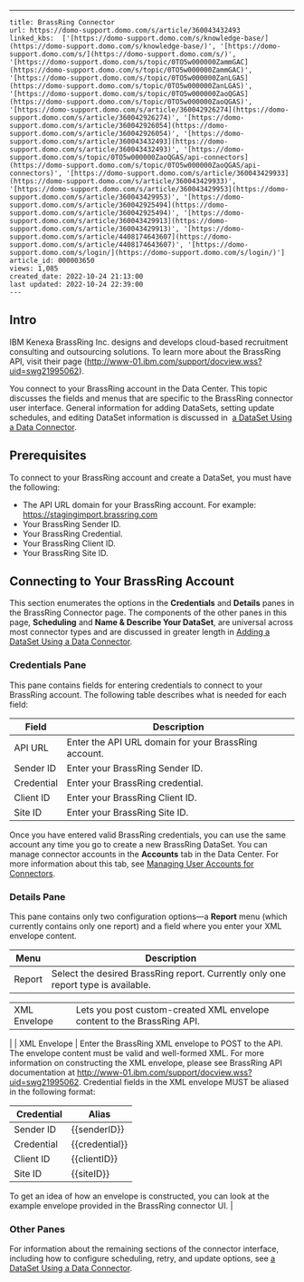 ---
    title: BrassRing Connector
    url: https://domo-support.domo.com/s/article/360043432493
    linked_kbs:  ['[https://domo-support.domo.com/s/knowledge-base/](https://domo-support.domo.com/s/knowledge-base/)', '[https://domo-support.domo.com/s/](https://domo-support.domo.com/s/)', '[https://domo-support.domo.com/s/topic/0TO5w000000ZammGAC](https://domo-support.domo.com/s/topic/0TO5w000000ZammGAC)', '[https://domo-support.domo.com/s/topic/0TO5w000000ZanLGAS](https://domo-support.domo.com/s/topic/0TO5w000000ZanLGAS)', '[https://domo-support.domo.com/s/topic/0TO5w000000ZaoQGAS](https://domo-support.domo.com/s/topic/0TO5w000000ZaoQGAS)', '[https://domo-support.domo.com/s/article/360042926274](https://domo-support.domo.com/s/article/360042926274)', '[https://domo-support.domo.com/s/article/360042926054](https://domo-support.domo.com/s/article/360042926054)', '[https://domo-support.domo.com/s/article/360043432493](https://domo-support.domo.com/s/article/360043432493)', '[https://domo-support.domo.com/s/topic/0TO5w000000ZaoQGAS/api-connectors](https://domo-support.domo.com/s/topic/0TO5w000000ZaoQGAS/api-connectors)', '[https://domo-support.domo.com/s/article/360043429933](https://domo-support.domo.com/s/article/360043429933)', '[https://domo-support.domo.com/s/article/360043429953](https://domo-support.domo.com/s/article/360043429953)', '[https://domo-support.domo.com/s/article/360042925494](https://domo-support.domo.com/s/article/360042925494)', '[https://domo-support.domo.com/s/article/360043429913](https://domo-support.domo.com/s/article/360043429913)', '[https://domo-support.domo.com/s/article/4408174643607](https://domo-support.domo.com/s/article/4408174643607)', '[https://domo-support.domo.com/s/login/](https://domo-support.domo.com/s/login/)']
    article_id: 000003650
    views: 1,085
    created_date: 2022-10-24 21:13:00
    last updated: 2022-10-24 22:39:00
    ---



Intro
-----


IBM Kenexa BrassRing Inc. designs and develops cloud-based recruitment consulting and outsourcing solutions. To learn more about the BrassRing API, visit their page (<http://www-01.ibm.com/support/docview.wss?uid=swg21995062>).  


You connect to your BrassRing account in the Data Center. This topic discusses the fields and menus that are specific to the BrassRing connector user interface. General information for adding DataSets, setting update schedules, and editing DataSet information is discussed in  [a DataSet Using a Data Connector](/s/article/360042926274 "Adding a DataSet Using a Data Connector").


Prerequisites
-------------


To connect to your BrassRing account and create a DataSet, you must have the following:


* The API URL domain for your BrassRing account. For example:  <https://stagingimport.brassring.com>
* Your BrassRing Sender ID.
* Your BrassRing Credential.
* Your BrassRing Client ID.
* Your BrassRing Site ID.


Connecting to Your BrassRing Account
------------------------------------


This section enumerates the options in the **Credentials** and **Details** panes in the BrassRing Connector page. The components of the other panes in this page, **Scheduling** and **Name & Describe Your DataSet**, are universal across most connector types and are discussed in greater length in [Adding a DataSet Using a Data Connector](/s/article/360042926274 "Adding a DataSet Using a Data Connector").


### Credentials Pane


This pane contains fields for entering credentials to connect to your BrassRing account. The following table describes what is needed for each field:  




| Field | Description |
| --- | --- |
| API URL | Enter the API URL domain for your BrassRing account. |
| Sender ID | Enter your BrassRing Sender ID. |
| Credential | Enter your BrassRing credential. |
| Client ID | Enter your BrassRing Client ID. |
| Site ID | Enter your BrassRing Site ID. |


Once you have entered valid BrassRing credentials, you can use the same account any time you go to create a new BrassRing DataSet. You can manage connector accounts in the **Accounts** tab in the Data Center. For more information about this tab, see [Managing User Accounts for Connectors](/s/article/360042926054 "Managing User Accounts for Connectors").


### Details Pane


This pane contains only two configuration options—a **Report** menu (which currently contains only one report) and a field where you enter your XML envelope content.




| Menu | Description |
| --- | --- |
| Report | Select the desired BrassRing report. Currently only one report type is available.

|  |  |
| --- | --- |
| XML Envelope | Lets you post custom-created XML envelope content to the BrassRing API. |

 |
| XML Envelope | Enter the BrassRing XML envelope to POST to the API. The envelope content must be valid and well-formed XML. For more information on constructing the XML envelope, please see BrassRing API documentation at <http://www-01.ibm.com/support/docview.wss?uid=swg21995062>.
Credential fields in the XML envelope MUST be aliased in the following format: 

|  Credential | Alias |
| --- | --- |
| Sender ID | {{senderID}} |
| Credential | {{credential}} |
| Client ID | {{clientID}} |
| Site ID | {{siteID}} |

To get an idea of how an envelope is constructed, you can look at the example envelope provided in the BrassRing connector UI. |


### Other Panes


For information about the remaining sections of the connector interface, including how to configure scheduling, retry, and update options, see [a DataSet Using a Data Connector](/s/article/360042926274 "Adding a DataSet Using a Data Connector").   

